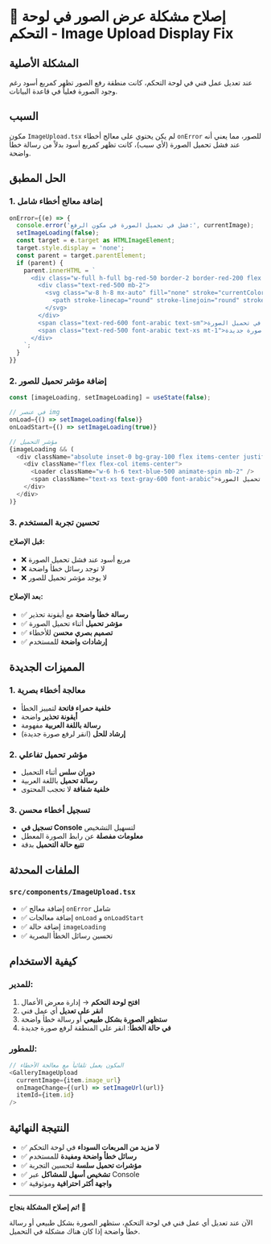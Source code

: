 # 🔧 إصلاح مشكلة عرض الصور في لوحة التحكم - Image Upload Display Fix

## المشكلة الأصلية
عند تعديل عمل فني في لوحة التحكم، كانت منطقة رفع الصور تظهر كمربع أسود رغم وجود الصورة فعلياً في قاعدة البيانات.

## السبب
مكون `ImageUpload.tsx` لم يكن يحتوي على معالج أخطاء `onError` للصور، مما يعني أنه عند فشل تحميل الصورة (لأي سبب)، كانت تظهر كمربع أسود بدلاً من رسالة خطأ واضحة.

## الحل المطبق

### 1. إضافة معالج أخطاء شامل
```typescript
onError={(e) => {
  console.error('فشل في تحميل الصورة في مكون الرفع:', currentImage);
  setImageLoading(false);
  const target = e.target as HTMLImageElement;
  target.style.display = 'none';
  const parent = target.parentElement;
  if (parent) {
    parent.innerHTML = `
      <div class="w-full h-full bg-red-50 border-2 border-red-200 flex flex-col items-center justify-center text-center p-4">
        <div class="text-red-500 mb-2">
          <svg class="w-8 h-8 mx-auto" fill="none" stroke="currentColor" viewBox="0 0 24 24">
            <path stroke-linecap="round" stroke-linejoin="round" stroke-width="2" d="M12 9v2m0 4h.01m-6.938 4h13.856c1.54 0 2.502-1.667 1.732-2.5L13.732 4c-.77-.833-1.732-.833-2.5 0L4.268 19.5c-.77.833.192 2.5 1.732 2.5z"></path>
          </svg>
        </div>
        <span class="text-red-600 font-arabic text-sm">فشل في تحميل الصورة</span>
        <span class="text-red-500 font-arabic text-xs mt-1">انقر لرفع صورة جديدة</span>
      </div>
    `;
  }
}}
```

### 2. إضافة مؤشر تحميل للصور
```typescript
const [imageLoading, setImageLoading] = useState(false);

// في عنصر img
onLoad={() => setImageLoading(false)}
onLoadStart={() => setImageLoading(true)}

// مؤشر التحميل
{imageLoading && (
  <div className="absolute inset-0 bg-gray-100 flex items-center justify-center">
    <div className="flex flex-col items-center">
      <Loader className="w-6 h-6 text-blue-500 animate-spin mb-2" />
      <span className="text-xs text-gray-600 font-arabic">جاري تحميل الصورة...</span>
    </div>
  </div>
)}
```

### 3. تحسين تجربة المستخدم

#### قبل الإصلاح:
- ❌ مربع أسود عند فشل تحميل الصورة
- ❌ لا توجد رسائل خطأ واضحة
- ❌ لا يوجد مؤشر تحميل للصور

#### بعد الإصلاح:
- ✅ **رسالة خطأ واضحة** مع أيقونة تحذير
- ✅ **مؤشر تحميل** أثناء تحميل الصورة
- ✅ **تصميم بصري محسن** للأخطاء
- ✅ **إرشادات واضحة** للمستخدم

## المميزات الجديدة

### 1. معالجة أخطاء بصرية
- **خلفية حمراء فاتحة** لتمييز الخطأ
- **أيقونة تحذير** واضحة
- **رسالة باللغة العربية** مفهومة
- **إرشاد للحل** (انقر لرفع صورة جديدة)

### 2. مؤشر تحميل تفاعلي
- **دوران سلس** أثناء التحميل
- **رسالة تحميل** باللغة العربية
- **خلفية شفافة** لا تحجب المحتوى

### 3. تسجيل أخطاء محسن
- **تسجيل في Console** لتسهيل التشخيص
- **معلومات مفصلة** عن رابط الصورة المعطل
- **تتبع حالة التحميل** بدقة

## الملفات المحدثة

### `src/components/ImageUpload.tsx`
- ✅ إضافة معالج `onError` شامل
- ✅ إضافة معالجات `onLoad` و `onLoadStart`
- ✅ إضافة حالة `imageLoading`
- ✅ تحسين رسائل الخطأ البصرية

## كيفية الاستخدام

### للمدير:
1. **افتح لوحة التحكم** → إدارة معرض الأعمال
2. **انقر على تعديل** أي عمل فني
3. **ستظهر الصورة بشكل طبيعي** أو رسالة خطأ واضحة
4. **في حالة الخطأ**: انقر على المنطقة لرفع صورة جديدة

### للمطور:
```typescript
// المكون يعمل تلقائياً مع معالجة الأخطاء
<GalleryImageUpload
  currentImage={item.image_url}
  onImageChange={(url) => setImageUrl(url)}
  itemId={item.id}
/>
```

## النتيجة النهائية

- ✅ **لا مزيد من المربعات السوداء** في لوحة التحكم
- ✅ **رسائل خطأ واضحة ومفيدة** للمستخدم
- ✅ **مؤشرات تحميل سلسة** لتحسين التجربة
- ✅ **تشخيص أسهل للمشاكل** عبر Console
- ✅ **واجهة أكثر احترافية** وموثوقية

---

**تم إصلاح المشكلة بنجاح! 🎉**

الآن عند تعديل أي عمل فني في لوحة التحكم، ستظهر الصورة بشكل طبيعي أو رسالة خطأ واضحة إذا كان هناك مشكلة في التحميل.

